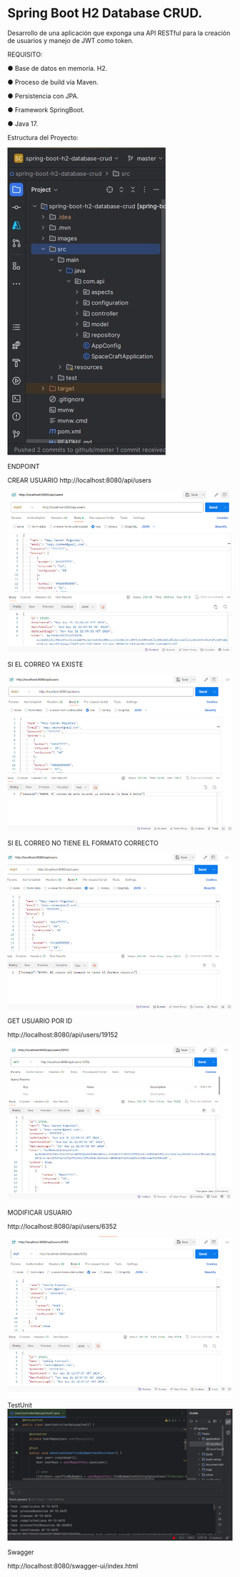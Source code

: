 # Spring Boot H2 Database CRUD.

Desarrollo de una aplicación que exponga una API RESTful para la creación de usuarios y manejo de JWT como token.

REQUISITO:

● Base de datos en memoria. H2.

● Proceso de build vía Maven.

● Persistencia con JPA.

● Framework SpringBoot.

● Java 17.

Estructura del Proyecto:

![image](https://github.com/fhernandez204/spring-boot-h2-database-crud/blob/master/images/structure.jpg)

ENDPOINT

CREAR USUARIO
 http://localhost:8080/api/users

 
![image](https://github.com/fhernandez204/apiRest/blob/master/createUser.png)

SI EL CORREO YA EXISTE

![image](https://github.com/fhernandez204/apiRest/blob/master/createUser2.png)

SI EL CORREO NO TIENE EL FORMATO CORRECTO

![image](https://github.com/fhernandez204/apiRest/blob/main/createUser3.png)


GET USUARIO POR ID

  http://localhost:8080/api/users/19152

 ![image](https://github.com/fhernandez204/apiRest/blob/master/getUsers.png)


 MODIFICAR USUARIO

 http://localhost:8080/api/users/6352

 ![image](https://github.com/fhernandez204/apiRest/blob/master/putUser.png)

 TestUnit
 ![image](https://github.com/fhernandez204/apiRest/blob/master/testUnit.png)

 Swagger

 http://localhost:8080/swagger-ui/index.html
